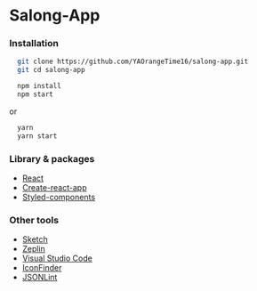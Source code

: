 # Salong-App

### Installation
```sh
  git clone https://github.com/YAOrangeTime16/salong-app.git
  git cd salong-app
```
```sh
  npm install
  npm start
```
or 
   
```sh
  yarn
  yarn start
```

### Library & packages
* [React](https://reactjs.org/)
* [Create-react-app](https://github.com/facebookincubator/create-react-app)
* [Styled-components](https://www.styled-components.com/)

### Other tools
* [Sketch](https://www.sketchapp.com/)
* [Zeplin](https://zeplin.io/)
* [Visual Studio Code](https://code.visualstudio.com/)
* [IconFinder](https://www.iconfinder.com/)
* [JSONLint](https://jsonlint.com/)